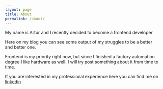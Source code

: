 ```yaml
---
layout: page
title: About
permalink: /about/
---
```


My name is Artur and I recently decided to become a frontend developer.

Here on my blog you can see some output of my struggles to be a better and better one. 

Frontend is my priority right now, but since I finished a factory automation degree I like hardware as well. I will try post something about it from time to time.

If you are interested in my professional experience here you can find me on [linkedin](https://www.linkedin.com/in/arturkozubek/)